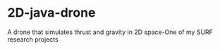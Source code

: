 # 2D-java-drone
A drone that simulates thrust and gravity in 2D space-One of my SURF research projects

